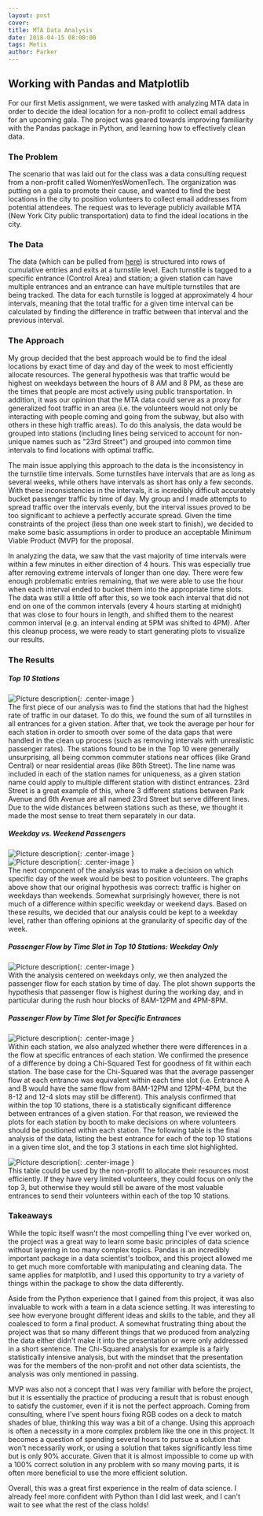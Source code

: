 ```yaml
---
layout: post
cover:
title: MTA Data Analysis
date: 2018-04-15 08:00:00
tags: Metis
author: Parker
---
```

## Working with Pandas and Matplotlib <br>

For our first Metis assignment, we were tasked with analyzing MTA data in order to decide the ideal location for a non-profit to collect email address for an upcoming gala. The project was geared towards improving familiarity with the Pandas package in Python, and learning how to effectively clean data.

### The Problem

The scenario that was laid out for the class was a data consulting request from a non-profit called WomenYesWomenTech. The organization was putting on a gala to promote their cause, and wanted to find the best locations in the city to position volunteers to collect email addresses from potential attendees. The request was to leverage publicly available MTA (New York City public transportation) data to find the ideal locations in the city.

### The Data

The data (which can be pulled from [here](http://web.mta.info/developers/turnstile.html)) is structured into rows of cumulative entries and exits at a turnstile level. Each turnstile is tagged to a specific entrance (Control Area) and station; a given station can have multiple entrances and an entrance can have multiple turnstiles that are being tracked. The data for each turnstile is logged at approximately 4 hour intervals, meaning that the total traffic for a given time interval can be calculated by finding the difference in traffic between that interval and the previous interval.

### The Approach

My group decided that the best approach would be to find the ideal locations by exact time of day and day of the week to most efficiently allocate resources. The general hypothesis was that traffic would be highest on weekdays between the hours of 8 AM and 8 PM, as these are the times that people are most actively using public transportation. In addition, it was our opinion that the MTA data could serve as a proxy for generalized foot traffic in an area (i.e. the volunteers would not only be interacting with people coming and going from the subway, but also with others in these high traffic areas). To do this analysis, the data would be grouped into stations (including lines being serviced to account for non-unique names such as "23rd Street") and grouped into common time intervals to find locations with optimal traffic.

The main issue applying this approach to the data is the inconsistency in the turnstile time intervals. Some turnstiles have intervals that are as long as several weeks, while others have intervals as short has only a few seconds. With these inconsistencies in the intervals, it is incredibly difficult accurately bucket passenger traffic by time of day. My group and I made attempts to spread traffic over the intervals evenly, but the interval issues proved to be too significant to achieve a perfectly accurate spread. Given the time constraints of the project (less than one week start to finish), we decided to make some basic assumptions in order to produce an acceptable Minimum Viable Product (MVP) for the proposal.

In analyzing the data, we saw that the vast majority of time intervals were within a few minutes in either direction of 4 hours. This was especially true after removing extreme intervals of longer than one day. There were few enough problematic entries remaining, that we were able to use the hour when each interval ended to bucket them into the appropriate time slots. The data was still a little off after this, so we took each interval that did not end on one of the common intervals (every 4 hours starting at midnight) that was close to four hours in length, and shifted them to the nearest common interval (e.g. an interval ending at 5PM was shifted to 4PM). After this cleanup process, we were ready to start generating plots to visualize our results.

### The Results

##### Top 10 Stations
![Picture description](/assets/mta/top10stations.png){: .center-image }<br>
The first piece of our analysis was to find the stations that had the highest rate of traffic in our dataset. To do this, we found the sum of all turnstiles in all entrances for a given station. After that, we took the average per hour for each station in order to smooth over some of the data gaps that were handled in the clean up process (such as removing intervals with unrealistic passenger rates). The stations found to be in the Top 10 were generally unsurprising, all being common commuter stations near offices (like Grand Central) or near residential areas (like 86th Street). The line name was included in each of the station names for uniqueness, as a given station name could apply to multiple different station with distinct entrances. 23rd Street is a great example of this, where 3 different stations between Park Avenue and 6th Avenue are all named 23rd Street but serve different lines. Due to the wide distances between stations such as these, we thought it made the most sense to treat them separately in our data.

##### Weekday vs. Weekend Passengers
![Picture description](/assets/mta/wkdyvswked.png){: .center-image }<br>
![Picture description](/assets/mta/weeklyflow.png){: .center-image }<br>
The next component of the analysis was to make a decision on which specific day of the week would be best to position volunteers. The graphs above show that our original hypothesis was correct: traffic is higher on weekdays than weekends. Somewhat surprisingly however, there is not much of a difference within specific weekday or weekend days. Based on these results, we decided that our analysis could be kept to a weekday level, rather than offering opinions at the granularity of specific day of the week.

##### Passenger Flow by Time Slot in Top 10 Stations: Weekday Only
![Picture description](/assets/mta/flowtop10.png){: .center-image }<br>
With the analysis centered on weekdays only, we then analyzed the passenger flow for each station by time of day. The plot shown supports the hypothesis that passenger flow is highest during the working day, and in particular during the rush hour blocks of 8AM-12PM and 4PM-8PM.

##### Passenger Flow by Time Slot for Specific Entrances
![Picture description](/assets/mta/entranceflow.png){: .center-image }<br>
Within each station, we also analyzed whether there were differences in a the flow at specific entrances of each station. We confirmed the presence of a difference by doing a Chi-Squared Test for goodness of fit within each station. The base case for the Chi-Squared was that the average passenger flow at each entrance was equivalent within each time slot (i.e. Entrance A and B would have the same flow from 8AM-12PM and 12PM-4PM, but the 8-12 and 12-4 slots may still be different). This analysis confirmed that within the top 10 stations, there is a statistically significant difference between entrances of a given station. For that reason, we reviewed the plots for each station by booth to make decisions on where volunteers should be positioned within each station. The following table is the final analysis of the data, listing the best entrance for each of the top 10 stations in a given time slot, and the top 3 stations in each time slot highlighted.

![Picture description](/assets/mta/results-table.png){: .center-image }<br>
This table could be used by the non-profit to allocate their resources most efficiently. If they have very limited volunteers, they could focus on only the top 3, but otherwise they would still be aware of the most valuable entrances to send their volunteers within each of the top 10 stations.

### Takeaways

While the topic itself wasn't the most compelling thing I've ever worked on, the project was a great way to learn some basic principles of data science without layering in too many complex topics. Pandas is an incredibly important package in a data scientist's toolbox, and this project allowed me to get much more comfortable with manipulating and cleaning data. The same applies for matplotlib, and I used this opportunity to try a variety of things within the package to show the data differently.

Aside from the Python experience that I gained from this project, it was also invaluable to work with a team in a data science setting. It was interesting to see how everyone brought different ideas and skills to the table, and they all coalesced to form a final product. A somewhat frustrating thing about the project was that so many different things that we produced from analyzing the data either didn't make it into the presentation or were only addressed in a short sentence. The Chi-Squared analysis for example is a fairly statistically intensive analysis, but with the mindset that the presentation was for the members of the non-profit and not other data scientists, the analysis was only mentioned in passing.

MVP was also not a concept that I was very familiar with before the project, but it is essentially the practice of producing a result that is robust enough to satisfy the customer, even if it is not the perfect approach. Coming from consulting, where I've spent hours fixing RGB codes on a deck to match shades of blue, thinking this way was a bit of a change. Using this approach is often a necessity in a more complex problem like the one in this project. It becomes a question of spending several hours to pursue a solution that won't necessarily work, or using a solution that takes significantly less time but is only 90% accurate. Given that it is almost impossible to come up with a 100% correct solution in any problem with so many moving parts, it is often more beneficial to use the more efficient solution.

Overall, this was a great first experience in the realm of data science. I already feel more confident with Python than I did last week, and I can't wait to see what the rest of the class holds!
